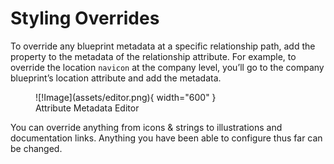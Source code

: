 # Styling Overrides

To override any blueprint metadata at a specific relationship path, add the property to the metadata of the relationship attribute. For example, to override the location `navicon` at the company level, you’ll go to the company blueprint’s location attribute and add the metadata.


 <figure markdown>
 ![!Image](assets/editor.png){ width="600" }
   <figcaption>Attribute Metadata Editor</figcaption>
 </figure>


You can override anything from icons & strings to illustrations and documentation links. Anything you have been able to configure thus far can be changed.
